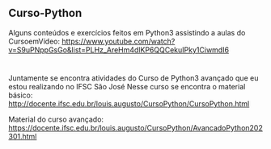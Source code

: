 ## Curso-Python
Alguns conteúdos e exercícios feitos em Python3 assistindo a aulas do CursoemVídeo: https://www.youtube.com/watch?v=S9uPNppGsGo&list=PLHz_AreHm4dlKP6QQCekuIPky1CiwmdI6
#
Juntamente se encontra atividades do Curso de Python3 avançado que eu estou realizando no IFSC São José Nesse curso se encontra o material básico: http://docente.ifsc.edu.br/louis.augusto/CursoPython/CursoPython.html

Material do curso avançado: https://docente.ifsc.edu.br/louis.augusto/CursoPython/AvancadoPython202301.html
